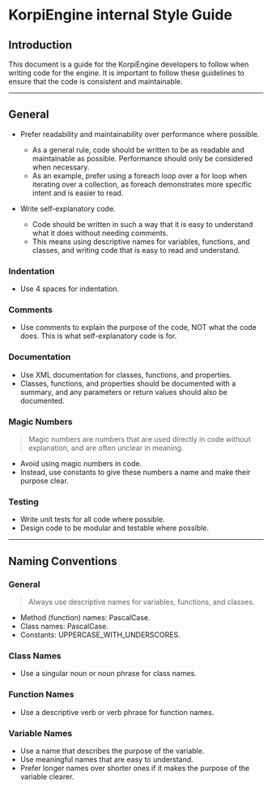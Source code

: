# KorpiEngine internal Style Guide

## Introduction

This document is a guide for the KorpiEngine developers to follow when writing code for the engine.
It is important to follow these guidelines to ensure that the code is consistent and maintainable.

---

## General

- Prefer readability and maintainability over performance where possible.
  - As a general rule, code should be written to be as readable and maintainable as possible. Performance should only be considered when necessary.
  - As an example, prefer using a foreach loop over a for loop when iterating over a collection, as foreach demonstrates more specific intent and is easier to read.

- Write self-explanatory code.
  - Code should be written in such a way that it is easy to understand what it does without needing comments.
  - This means using descriptive names for variables, functions, and classes, and writing code that is easy to read and understand.

### Indentation

- Use 4 spaces for indentation.

### Comments

- Use comments to explain the purpose of the code, NOT what the code does. This is what self-explanatory code is for.

### Documentation

- Use XML documentation for classes, functions, and properties.
- Classes, functions, and properties should be documented with a summary, and any parameters or return values should also be documented.

### Magic Numbers

> Magic numbers are numbers that are used directly in code without explanation, and are often unclear in meaning.
- Avoid using magic numbers in code.
- Instead, use constants to give these numbers a name and make their purpose clear.

### Testing

- Write unit tests for all code where possible.
- Design code to be modular and testable where possible.

---

## Naming Conventions

### General

> Always use descriptive names for variables, functions, and classes.
- Method (function) names: PascalCase.
- Class names: PascalCase.
- Constants: UPPERCASE_WITH_UNDERSCORES.

### Class Names

- Use a singular noun or noun phrase for class names.

### Function Names

- Use a descriptive verb or verb phrase for function names.

### Variable Names

- Use a name that describes the purpose of the variable.
- Use meaningful names that are easy to understand.
- Prefer longer names over shorter ones if it makes the purpose of the variable clearer.